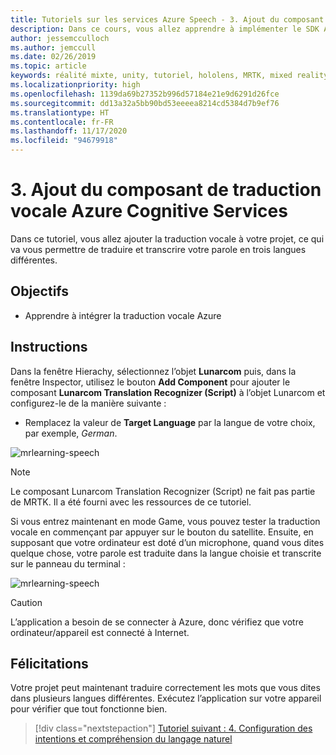 ```yaml
---
title: Tutoriels sur les services Azure Speech - 3. Ajout du composant de traduction vocale Azure Cognitive Services
description: Dans ce cours, vous allez apprendre à implémenter le SDK Azure Speech au sein d’une application de réalité mixte.
author: jessemcculloch
ms.author: jemccull
ms.date: 02/26/2019
ms.topic: article
keywords: réalité mixte, unity, tutoriel, hololens, MRTK, mixed reality toolkit, UWP, ancres spatiales Azure, reconnaissance vocale, Windows 10, traduction vocale
ms.localizationpriority: high
ms.openlocfilehash: 1139da69b27352b996d57184e21e9d6291d26fce
ms.sourcegitcommit: dd13a32a5bb90bd53eeeea8214cd5384d7b9ef76
ms.translationtype: HT
ms.contentlocale: fr-FR
ms.lasthandoff: 11/17/2020
ms.locfileid: "94679918"
---
```

# <a name="3-adding-the-azure-cognitive-services-speech-translation-component"></a>3. Ajout du composant de traduction vocale Azure Cognitive Services

Dans ce tutoriel, vous allez ajouter la traduction vocale à votre projet, ce qui va vous permettre de traduire et transcrire votre parole en trois langues différentes.

## <a name="objectives"></a>Objectifs

* Apprendre à intégrer la traduction vocale Azure

## <a name="instructions"></a>Instructions

Dans la fenêtre Hierachy, sélectionnez l’objet **Lunarcom** puis, dans la fenêtre Inspector, utilisez le bouton **Add Component** pour ajouter le composant **Lunarcom Translation Recognizer (Script)** à l’objet Lunarcom et configurez-le de la manière suivante :

* Remplacez la valeur de **Target Language** par la langue de votre choix, par exemple, _German_.

![mrlearning-speech](images/mrlearning-speech/tutorial3-section1-step1-1.png)

> [!NOTE]
> Le composant Lunarcom Translation Recognizer (Script) ne fait pas partie de MRTK. Il a été fourni avec les ressources de ce tutoriel.

Si vous entrez maintenant en mode Game, vous pouvez tester la traduction vocale en commençant par appuyer sur le bouton du satellite. Ensuite, en supposant que votre ordinateur est doté d’un microphone, quand vous dites quelque chose, votre parole est traduite dans la langue choisie et transcrite sur le panneau du terminal :

![mrlearning-speech](images/mrlearning-speech/tutorial3-section1-step1-2.png)

> [!CAUTION]
> L’application a besoin de se connecter à Azure, donc vérifiez que votre ordinateur/appareil est connecté à Internet.

## <a name="congratulations"></a>Félicitations

Votre projet peut maintenant traduire correctement les mots que vous dites dans plusieurs langues différentes. Exécutez l’application sur votre appareil pour vérifier que tout fonctionne bien.

> [!div class="nextstepaction"]
> [Tutoriel suivant : 4. Configuration des intentions et compréhension du langage naturel](mrlearning-speechSDK-ch4.md)
